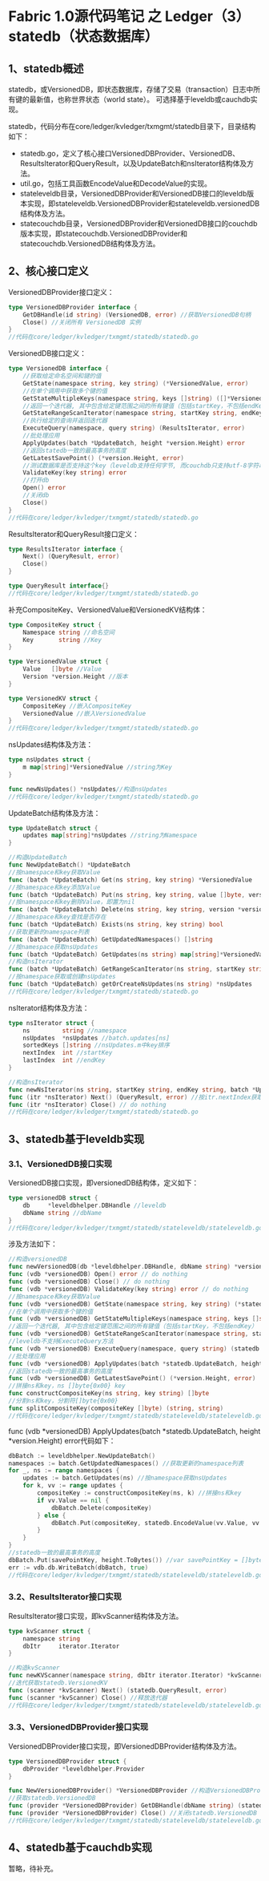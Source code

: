 # Fabric 1.0源代码笔记 之 Ledger（3）statedb（状态数据库）

## 1、statedb概述

statedb，或VersionedDB，即状态数据库，存储了交易（transaction）日志中所有键的最新值，也称世界状态（world state）。
可选择基于leveldb或cauchdb实现。

statedb，代码分布在core/ledger/kvledger/txmgmt/statedb目录下，目录结构如下：
* statedb.go，定义了核心接口VersionedDBProvider、VersionedDB、ResultsIterator和QueryResult，以及UpdateBatch和nsIterator结构体及方法。
* util.go，包括工具函数EncodeValue和DecodeValue的实现。
* stateleveldb目录，VersionedDBProvider和VersionedDB接口的leveldb版本实现，即stateleveldb.VersionedDBProvider和stateleveldb.versionedDB结构体及方法。
* statecouchdb目录，VersionedDBProvider和VersionedDB接口的couchdb版本实现，即statecouchdb.VersionedDBProvider和statecouchdb.VersionedDB结构体及方法。

## 2、核心接口定义

VersionedDBProvider接口定义：

```go
type VersionedDBProvider interface {
	GetDBHandle(id string) (VersionedDB, error) //获取VersionedDB句柄
	Close() //关闭所有 VersionedDB 实例
}
//代码在core/ledger/kvledger/txmgmt/statedb/statedb.go
```

VersionedDB接口定义：

```go
type VersionedDB interface {
	//获取给定命名空间和键的值
	GetState(namespace string, key string) (*VersionedValue, error)
	//在单个调用中获取多个键的值
	GetStateMultipleKeys(namespace string, keys []string) ([]*VersionedValue, error)
	//返回一个迭代器, 其中包含给定键范围之间的所有键值（包括startKey，不包括endKey）
	GetStateRangeScanIterator(namespace string, startKey string, endKey string) (ResultsIterator, error)
	//执行给定的查询并返回迭代器
	ExecuteQuery(namespace, query string) (ResultsIterator, error)
	//批处理应用
	ApplyUpdates(batch *UpdateBatch, height *version.Height) error
	//返回statedb一致的最高事务的高度
	GetLatestSavePoint() (*version.Height, error)
	//测试数据库是否支持这个key（leveldb支持任何字节, 而couchdb只支持utf-8字符串）
	ValidateKey(key string) error
	//打开db
	Open() error
	//关闭db
	Close()
}
//代码在core/ledger/kvledger/txmgmt/statedb/statedb.go
```

ResultsIterator和QueryResult接口定义：

```go
type ResultsIterator interface {
	Next() (QueryResult, error)
	Close()
}

type QueryResult interface{}
//代码在core/ledger/kvledger/txmgmt/statedb/statedb.go
```

补充CompositeKey、VersionedValue和VersionedKV结构体：

```go
type CompositeKey struct {
	Namespace string //命名空间
	Key       string //Key
}

type VersionedValue struct {
	Value   []byte //Value
	Version *version.Height //版本
}

type VersionedKV struct {
	CompositeKey //嵌入CompositeKey
	VersionedValue //嵌入VersionedValue
}
//代码在core/ledger/kvledger/txmgmt/statedb/statedb.go
```

nsUpdates结构体及方法：

```go
type nsUpdates struct {
	m map[string]*VersionedValue //string为Key
}

func newNsUpdates() *nsUpdates//构造nsUpdates
//代码在core/ledger/kvledger/txmgmt/statedb/statedb.go
```

UpdateBatch结构体及方法：

```go
type UpdateBatch struct {
	updates map[string]*nsUpdates //string为Namespace
}

//构造UpdateBatch
func NewUpdateBatch() *UpdateBatch
//按namespace和key获取Value
func (batch *UpdateBatch) Get(ns string, key string) *VersionedValue
//按namespace和key添加Value
func (batch *UpdateBatch) Put(ns string, key string, value []byte, version *version.Height)
//按namespace和key删除Value，即置为nil
func (batch *UpdateBatch) Delete(ns string, key string, version *version.Height)
//按namespace和key查找是否存在
func (batch *UpdateBatch) Exists(ns string, key string) bool
//获取更新的namespace列表
func (batch *UpdateBatch) GetUpdatedNamespaces() []string
//按namespace获取nsUpdates
func (batch *UpdateBatch) GetUpdates(ns string) map[string]*VersionedValue
//构造nsIterator
func (batch *UpdateBatch) GetRangeScanIterator(ns string, startKey string, endKey string) ResultsIterator
//按namespace获取或创建nsUpdates
func (batch *UpdateBatch) getOrCreateNsUpdates(ns string) *nsUpdates
//代码在core/ledger/kvledger/txmgmt/statedb/statedb.go
```

nsIterator结构体及方法：

```go
type nsIterator struct {
	ns         string //namespace
	nsUpdates  *nsUpdates //batch.updates[ns]
	sortedKeys []string //nsUpdates.m中key排序
	nextIndex  int //startKey
	lastIndex  int //endKey
}

//构造nsIterator
func newNsIterator(ns string, startKey string, endKey string, batch *UpdateBatch) *nsIterator
func (itr *nsIterator) Next() (QueryResult, error) //按itr.nextIndex获取VersionedKV
func (itr *nsIterator) Close() // do nothing
//代码在core/ledger/kvledger/txmgmt/statedb/statedb.go
```

## 3、statedb基于leveldb实现

### 3.1、VersionedDB接口实现

VersionedDB接口实现，即versionedDB结构体，定义如下：

```go
type versionedDB struct {
	db     *leveldbhelper.DBHandle //leveldb
	dbName string //dbName
}
//代码在core/ledger/kvledger/txmgmt/statedb/stateleveldb/stateleveldb.go
```

涉及方法如下：

```go
//构造versionedDB
func newVersionedDB(db *leveldbhelper.DBHandle, dbName string) *versionedDB
func (vdb *versionedDB) Open() error // do nothing
func (vdb *versionedDB) Close() // do nothing
func (vdb *versionedDB) ValidateKey(key string) error // do nothing
//按namespace和key获取Value
func (vdb *versionedDB) GetState(namespace string, key string) (*statedb.VersionedValue, error)
//在单个调用中获取多个键的值
func (vdb *versionedDB) GetStateMultipleKeys(namespace string, keys []string) ([]*statedb.VersionedValue, error)
//返回一个迭代器, 其中包含给定键范围之间的所有键值（包括startKey，不包括endKey）
func (vdb *versionedDB) GetStateRangeScanIterator(namespace string, startKey string, endKey string) (statedb.ResultsIterator, error)
//leveldb不支持ExecuteQuery方法
func (vdb *versionedDB) ExecuteQuery(namespace, query string) (statedb.ResultsIterator, error)
//批处理应用
func (vdb *versionedDB) ApplyUpdates(batch *statedb.UpdateBatch, height *version.Height) error
//返回statedb一致的最高事务的高度
func (vdb *versionedDB) GetLatestSavePoint() (*version.Height, error)
//拼接ns和key，ns []byte{0x00} key
func constructCompositeKey(ns string, key string) []byte
//分割ns和key，分割符[]byte{0x00}
func splitCompositeKey(compositeKey []byte) (string, string)
//代码在core/ledger/kvledger/txmgmt/statedb/stateleveldb/stateleveldb.go
```

func (vdb *versionedDB) ApplyUpdates(batch *statedb.UpdateBatch, height *version.Height) error代码如下：

```go
dbBatch := leveldbhelper.NewUpdateBatch()
namespaces := batch.GetUpdatedNamespaces() //获取更新的namespace列表
for _, ns := range namespaces {
	updates := batch.GetUpdates(ns) //按namespace获取nsUpdates
	for k, vv := range updates {
		compositeKey := constructCompositeKey(ns, k) //拼接ns和key
		if vv.Value == nil {
			dbBatch.Delete(compositeKey)
		} else {
			dbBatch.Put(compositeKey, statedb.EncodeValue(vv.Value, vv.Version))
		}
	}
}
//statedb一致的最高事务的高度
dbBatch.Put(savePointKey, height.ToBytes()) //var savePointKey = []byte{0x00}
err := vdb.db.WriteBatch(dbBatch, true)
//代码在core/ledger/kvledger/txmgmt/statedb/stateleveldb/stateleveldb.go
```

### 3.2、ResultsIterator接口实现

ResultsIterator接口实现，即kvScanner结构体及方法。

```go
type kvScanner struct {
	namespace string
	dbItr     iterator.Iterator
}

//构造kvScanner
func newKVScanner(namespace string, dbItr iterator.Iterator) *kvScanner
//迭代获取statedb.VersionedKV
func (scanner *kvScanner) Next() (statedb.QueryResult, error)
func (scanner *kvScanner) Close() //释放迭代器
//代码在core/ledger/kvledger/txmgmt/statedb/stateleveldb/stateleveldb.go
```

### 3.3、VersionedDBProvider接口实现

VersionedDBProvider接口实现，即VersionedDBProvider结构体及方法。

```go
type VersionedDBProvider struct {
	dbProvider *leveldbhelper.Provider
}

func NewVersionedDBProvider() *VersionedDBProvider //构造VersionedDBProvider
//获取statedb.VersionedDB
func (provider *VersionedDBProvider) GetDBHandle(dbName string) (statedb.VersionedDB, error)
func (provider *VersionedDBProvider) Close() //关闭statedb.VersionedDB
//代码在core/ledger/kvledger/txmgmt/statedb/stateleveldb/stateleveldb.go
```

## 4、statedb基于cauchdb实现

暂略，待补充。